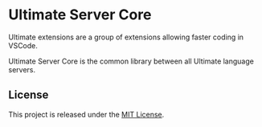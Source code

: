 # Ultimate Server Core

Ultimate extensions are a group of extensions allowing faster coding in VSCode.

Ultimate Server Core is the common library between all Ultimate language servers.

## License

This project is released under the [MIT License](./LICENSE.md).
